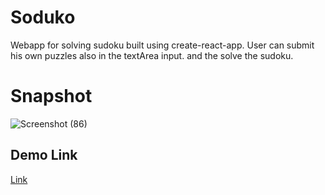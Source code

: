 # Soduko
Webapp for solving sudoku built using create-react-app. User can submit his own puzzles also in the textArea input. and the solve the sudoku.

# Snapshot
![Screenshot (86)](https://user-images.githubusercontent.com/73213873/117548311-ec67d780-b051-11eb-86ee-a6ddc89b64af.png)

## Demo Link
[Link](https://sudokuash.netlify.app/)
